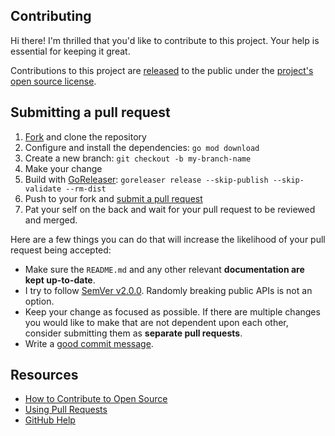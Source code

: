 ## Contributing

Hi there! I'm thrilled that you'd like to contribute to this project. Your help is essential for keeping it great.

Contributions to this project are [released](https://help.github.com/articles/github-terms-of-service/#6-contributions-under-repository-license) to the public under the [project's open source license](../LICENSE).

## Submitting a pull request

1. [Fork](https://github.com/ftpgrab/ftpgrab/fork) and clone the repository
2. Configure and install the dependencies: `go mod download`
3. Create a new branch: `git checkout -b my-branch-name`
4. Make your change
5. Build with [GoReleaser](https://goreleaser.com/): `goreleaser release --skip-publish --skip-validate --rm-dist`
6. Push to your fork and [submit a pull request](https://github.com/ftpgrab/ftpgrab/compare)
7. Pat your self on the back and wait for your pull request to be reviewed and merged.

Here are a few things you can do that will increase the likelihood of your pull request being accepted:

* Make sure the `README.md` and any other relevant **documentation are kept up-to-date**.
* I try to follow [SemVer v2.0.0](https://semver.org/). Randomly breaking public APIs is not an option.
* Keep your change as focused as possible. If there are multiple changes you would like to make that are not dependent upon each other, consider submitting them as **separate pull requests**.
* Write a [good commit message](http://tbaggery.com/2008/04/19/a-note-about-git-commit-messages.html).

## Resources

* [How to Contribute to Open Source](https://opensource.guide/how-to-contribute/)
* [Using Pull Requests](https://help.github.com/articles/about-pull-requests/)
* [GitHub Help](https://help.github.com)
